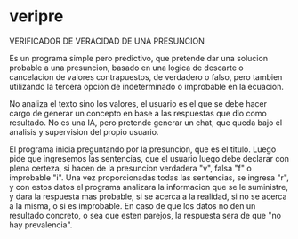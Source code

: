 # veripre
VERIFICADOR DE VERACIDAD DE UNA PRESUNCION

Es un programa simple pero predictivo, que pretende dar una solucion probable a una presuncion, basado en una logica de descarte o cancelacion de valores contrapuestos, de verdadero o falso, pero tambien utilizando la tercera opcion de indeterminado o improbable en la ecuacion.

No analiza el texto sino los valores, el usuario es el que se debe hacer cargo de generar un concepto en base a las respuestas que dio como resultado. No es una IA, pero pretende generar un chat, que queda bajo el analisis y supervision del propio usuario.

El programa inicia preguntando por la presuncion, que es el titulo. Luego pide que ingresemos las sentencias, que el usuario luego debe declarar con plena certeza, si hacen de la presuncion verdadera "v", falsa "f" o improbable "i". Una vez proporcionadas todas las sentencias, se ingresa "r", y con estos datos el programa analizara la informacion que se le suministre, y dara la respuesta mas probable, si se acerca a la realidad, si no se acerca a la misma, o si es improbable. En caso de que los datos no den un resultado concreto, o sea que esten parejos, la respuesta sera de que "no hay prevalencia".
